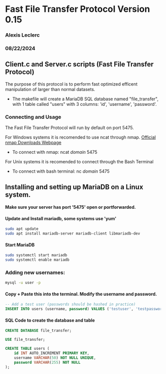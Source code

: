 # Fast File Transfer Protocol Version 0.15
### Alexis Leclerc 
### 08/22/2024

## Client.c and Server.c scripts (Fast File Transfer Protocol)

 The purpose of this protocol is to perform fast optimized efficent manipulation of larger than normal datasets.
* The makefile will create a MariaDB SQL database named "file_transfer", with 1 table called "users" with 3 columns: 'id', 'username', 'password'.

### Connecting and Usage

 The Fast File Transfer Protocol will run by default on port 5475.

 For Windows systems it is recomended to use ncat through nmap. [Official nmap Downloads Webpage](https://nmap.org/download#windows)
* To connect with nmap: ncat *domain* 5475

 For Unix systems it is recomended to connect through the Bash Terminal
* To connect with bash terminal: nc *domain* 5475

## Installing and setting up MariaDB on a Linux system.

#### Make sure your server has port '5475' open or portforwarded.

#### Update and Install mariadb, some systems use 'yum'
```bash
sudo apt update
sudo apt install mariadb-server mariadb-client libmariadb-dev
```

#### Start MariaDB
```bash
sudo systemctl start mariadb
sudo systemctl enable mariadb
```

### Adding new usernames:
```bash
mysql -u user -p
```

#### Copy + Paste this into the terminal. Modify the username and password.
```sql
-- Add a test user (passwords should be hashed in practice)
INSERT INTO users (username, password) VALUES ('testuser', 'testpassword');
```

#### SQL Code to create the database and table
```sql
CREATE DATABASE file_transfer;

USE file_transfer;

CREATE TABLE users (
    id INT AUTO_INCREMENT PRIMARY KEY,
    username VARCHAR(50) NOT NULL UNIQUE,
    password VARCHAR(255) NOT NULL
);
